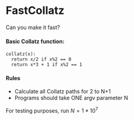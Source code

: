 # FastCollatz
Can you make it fast?

#### Basic Collatz function:
```
collatz(x):
  return x/2 if x%2 == 0
  return x*3 + 1 if x%2 == 1
```

#### Rules

- Calculate all Collatz paths for 2 to N+1
- Programs should take ONE argv parameter N

For testing purposes, run $N=1*10^7$
